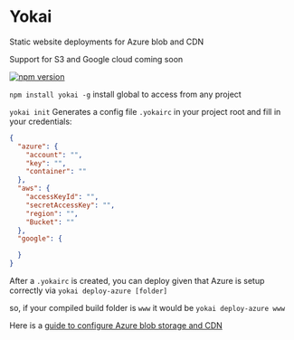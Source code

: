 # Yokai
Static website deployments for Azure blob and CDN

Support for S3 and Google cloud coming soon

[![npm version](https://badge.fury.io/js/yokai.svg)](https://badge.fury.io/js/yokai)

`npm install yokai -g` install global to access from any project

`yokai init` Generates a config file `.yokairc` in your project root and fill in your credentials:

```json
{
  "azure": {
    "account": "",
    "key": "",
    "container": ""
  },
  "aws": {
    "accessKeyId": "",
    "secretAccessKey": "",
    "region": "",
    "Bucket": ""
  },
  "google": {

  }
}

```

After a `.yokairc` is created, you can deploy given that Azure is setup correctly via `yokai deploy-azure [folder]`

so, if your compiled build folder is `www` it would be `yokai deploy-azure www`

Here is a [guide to configure Azure blob storage and CDN](azure.md)
